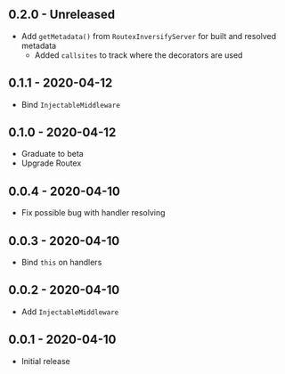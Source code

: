## 0.2.0 - Unreleased

- Add `getMetadata()` from `RoutexInversifyServer` for built and resolved metadata
  - Added `callsites` to track where the decorators are used

## 0.1.1 - 2020-04-12

- Bind `InjectableMiddleware`

## 0.1.0 - 2020-04-12

- Graduate to beta
- Upgrade Routex

## 0.0.4 - 2020-04-10

- Fix possible bug with handler resolving

## 0.0.3 - 2020-04-10

- Bind `this` on handlers

## 0.0.2 - 2020-04-10

- Add `InjectableMiddleware`

## 0.0.1 - 2020-04-10

- Initial release
